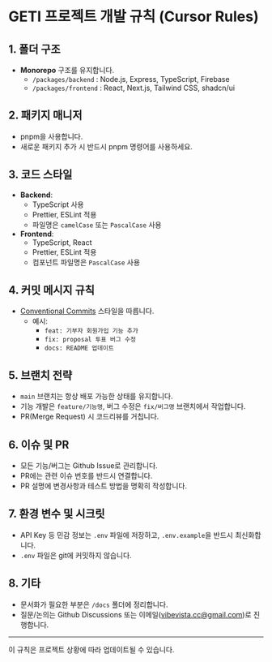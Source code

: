 # GETI 프로젝트 개발 규칙 (Cursor Rules)

## 1. 폴더 구조

- **Monorepo** 구조를 유지합니다.
  - `/packages/backend` : Node.js, Express, TypeScript, Firebase
  - `/packages/frontend` : React, Next.js, Tailwind CSS, shadcn/ui

## 2. 패키지 매니저

- pnpm을 사용합니다.
- 새로운 패키지 추가 시 반드시 pnpm 명령어를 사용하세요.

## 3. 코드 스타일

- **Backend**:  
  - TypeScript 사용  
  - Prettier, ESLint 적용  
  - 파일명은 `camelCase` 또는 `PascalCase` 사용
- **Frontend**:  
  - TypeScript, React  
  - Prettier, ESLint 적용  
  - 컴포넌트 파일명은 `PascalCase` 사용

## 4. 커밋 메시지 규칙

- [Conventional Commits](https://www.conventionalcommits.org/ko/v1.0.0/) 스타일을 따릅니다.
  - 예시:  
    - `feat: 기부자 회원가입 기능 추가`
    - `fix: proposal 투표 버그 수정`
    - `docs: README 업데이트`

## 5. 브랜치 전략

- `main` 브랜치는 항상 배포 가능한 상태를 유지합니다.
- 기능 개발은 `feature/기능명`, 버그 수정은 `fix/버그명` 브랜치에서 작업합니다.
- PR(Merge Request) 시 코드리뷰를 거칩니다.

## 6. 이슈 및 PR

- 모든 기능/버그는 Github Issue로 관리합니다.
- PR에는 관련 이슈 번호를 반드시 연결합니다.
- PR 설명에 변경사항과 테스트 방법을 명확히 작성합니다.

## 7. 환경 변수 및 시크릿

- API Key 등 민감 정보는 `.env` 파일에 저장하고, `.env.example`을 반드시 최신화합니다.
- `.env` 파일은 git에 커밋하지 않습니다.

## 8. 기타

- 문서화가 필요한 부분은 `/docs` 폴더에 정리합니다.
- 질문/논의는 Github Discussions 또는 이메일(vibevista.cc@gmail.com)로 진행합니다.

---

이 규칙은 프로젝트 상황에 따라 업데이트될 수 있습니다. 